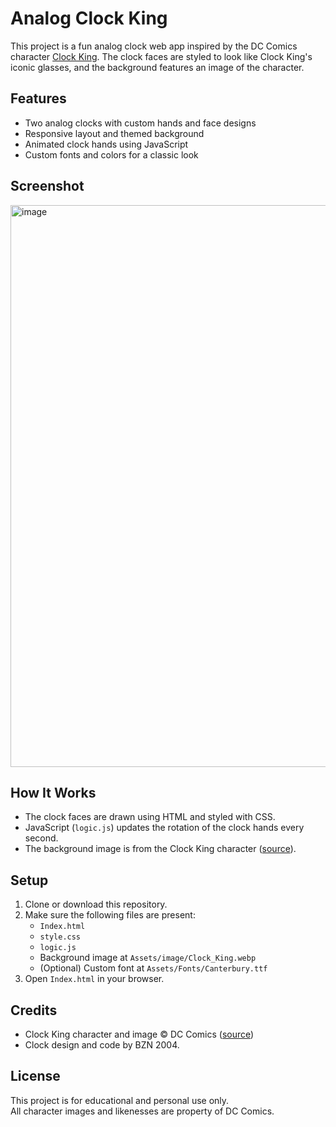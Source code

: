 # Analog Clock King

This project is a fun analog clock web app inspired by the DC Comics character [Clock King](https://dcau.fandom.com/wiki/Clock_King). The clock faces are styled to look like Clock King's iconic glasses, and the background features an image of the character.

## Features

- Two analog clocks with custom hands and face designs
- Responsive layout and themed background
- Animated clock hands using JavaScript
- Custom fonts and colors for a classic look

## Screenshot

<img width="1914" height="899" alt="image" src="https://github.com/user-attachments/assets/c2058849-a675-4c63-a458-c73d6ec64c94" />



## How It Works

- The clock faces are drawn using HTML and styled with CSS.
- JavaScript (`logic.js`) updates the rotation of the clock hands every second.
- The background image is from the Clock King character ([source](https://dcau.fandom.com/wiki/Clock_King)).

## Setup

1. Clone or download this repository.
2. Make sure the following files are present:
   - `Index.html`
   - `style.css`
   - `logic.js`
   - Background image at `Assets/image/Clock_King.webp`
   - (Optional) Custom font at `Assets/Fonts/Canterbury.ttf`
3. Open `Index.html` in your browser.

## Credits

- Clock King character and image © DC Comics ([source](https://dcau.fandom.com/wiki/Clock_King))
- Clock design and code by BZN 2004.
## License

This project is for educational and personal use only.  
All character images and likenesses are property of DC Comics.
